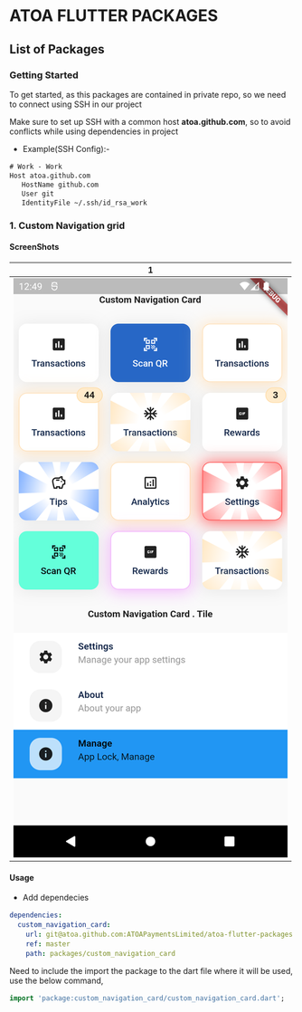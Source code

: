 # ATOA FLUTTER PACKAGES

## List of Packages

### Getting Started

To get started, as this packages are contained in private repo, so we need to connect using SSH in our project

Make sure to set up SSH with a common host **atoa.github.com**, so to avoid conflicts while using dependencies in project

- Example(SSH Config):-

```
# Work - Work
Host atoa.github.com
   HostName github.com
   User git
   IdentityFile ~/.ssh/id_rsa_work
```

### 1. Custom Navigation grid

#### ScreenShots

|                                                  1                                                   |
| :--------------------------------------------------------------------------------------------------: |
| ![CustomNavigationcard](packages/custom_navigation_card/example/showcase/custom_navigation_card.png) |

#### Usage

- Add dependecies

```yaml
dependencies:
  custom_navigation_card:
    url: git@atoa.github.com:ATOAPaymentsLimited/atoa-flutter-packages.git
    ref: master
    path: packages/custom_navigation_card
```

Need to include the import the package to the dart file where it will be used, use the below command,

```dart
import 'package:custom_navigation_card/custom_navigation_card.dart';
```

